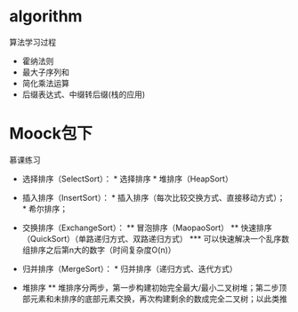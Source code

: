 # algorithm
算法学习过程
  * 霍纳法则
  * 最大子序列和
  * 简化乘法运算
  * 后缀表达式、中缀转后缀(栈的应用)

# Moock包下
慕课练习
   * 选择排序（SelectSort）：
         * 选择排序
         * 堆排序（HeapSort）
   * 插入排序（InsertSort）：
         * 插入排序（每次比较交换方式、直接移动方式）；
         * 希尔排序；
   * 交换排序（ExchangeSort）：
         ** 冒泡排序（MaopaoSort）
         ** 快速排序（QuickSort）（单路递归方式、双路递归方式）
            *** 可以快速解决一个乱序数组排序之后第n大的数字（时间复杂度O(n)）

   * 归并排序（MergeSort）：
          * 归并排序（递归方式、迭代方式）
   * 堆排序
        ** 堆排序分两步，第一步构建初始完全最大/最小二叉树堆；第二步顶部元素和未排序的底部元素交换，再次构建剩余的数成完全二叉树；以此类推

